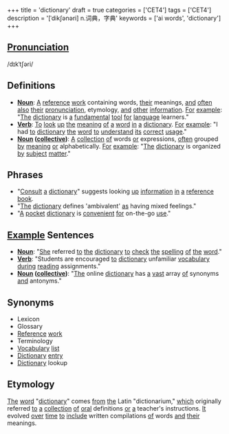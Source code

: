 +++
title = 'dictionary'
draft = true
categories = ['CET4']
tags = ['CET4']
description = '[ˈdik∫ənəri] n.词典，字典'
keywords = ['ai words', 'dictionary']
+++

## [Pronunciation](/en/post/pronunciation/)
/dɪkˈtʃəri/

## Definitions
- **[Noun](/en/post/noun/)**: [A](/en/post/a/) [reference](/en/post/reference/) [work](/en/post/work/) containing words, [their](/en/post/their/) meanings, [and](/en/post/and/) [often](/en/post/often/) [also](/en/post/also/) [their](/en/post/their/) [pronunciation](/en/post/pronunciation/), etymology, [and](/en/post/and/) [other](/en/post/other/) [information](/en/post/information/). [For](/en/post/for/) [example](/en/post/example/): "[The](/en/post/the/) [dictionary](/en/post/dictionary/) is [a](/en/post/a/) [fundamental](/en/post/fundamental/) [tool](/en/post/tool/) [for](/en/post/for/) [language](/en/post/language/) learners."
- **[Verb](/en/post/verb/)**: [To](/en/post/to/) [look](/en/post/look/) [up](/en/post/up/) [the](/en/post/the/) [meaning](/en/post/meaning/) [of](/en/post/of/) [a](/en/post/a/) [word](/en/post/word/) [in](/en/post/in/) [a](/en/post/a/) [dictionary](/en/post/dictionary/). [For](/en/post/for/) [example](/en/post/example/): "I had [to](/en/post/to/) [dictionary](/en/post/dictionary/) [the](/en/post/the/) [word](/en/post/word/) [to](/en/post/to/) [understand](/en/post/understand/) [its](/en/post/its/) [correct](/en/post/correct/) [usage](/en/post/usage/)."
- **[Noun](/en/post/noun/) ([collective](/en/post/collective/))**: [A](/en/post/a/) [collection](/en/post/collection/) [of](/en/post/of/) words [or](/en/post/or/) expressions, [often](/en/post/often/) grouped [by](/en/post/by/) [meaning](/en/post/meaning/) [or](/en/post/or/) alphabetically. [For](/en/post/for/) [example](/en/post/example/): "[The](/en/post/the/) [dictionary](/en/post/dictionary/) is organized [by](/en/post/by/) [subject](/en/post/subject/) [matter](/en/post/matter/)."

## Phrases
- "[Consult](/en/post/consult/) [a](/en/post/a/) [dictionary](/en/post/dictionary/)" suggests looking [up](/en/post/up/) [information](/en/post/information/) [in](/en/post/in/) [a](/en/post/a/) [reference](/en/post/reference/) [book](/en/post/book/).
- "[The](/en/post/the/) [dictionary](/en/post/dictionary/) defines 'ambivalent' [as](/en/post/as/) having mixed feelings."
- "[A](/en/post/a/) [pocket](/en/post/pocket/) [dictionary](/en/post/dictionary/) is [convenient](/en/post/convenient/) [for](/en/post/for/) on-the-go [use](/en/post/use/)."

## [Example](/en/post/example/) Sentences
- **[Noun](/en/post/noun/)**: "[She](/en/post/she/) referred [to](/en/post/to/) [the](/en/post/the/) [dictionary](/en/post/dictionary/) [to](/en/post/to/) [check](/en/post/check/) [the](/en/post/the/) [spelling](/en/post/spelling/) [of](/en/post/of/) [the](/en/post/the/) [word](/en/post/word/)."
- **[Verb](/en/post/verb/)**: "Students are encouraged [to](/en/post/to/) [dictionary](/en/post/dictionary/) unfamiliar [vocabulary](/en/post/vocabulary/) [during](/en/post/during/) [reading](/en/post/reading/) assignments."
- **[Noun](/en/post/noun/) ([collective](/en/post/collective/))**: "[The](/en/post/the/) online [dictionary](/en/post/dictionary/) has [a](/en/post/a/) [vast](/en/post/vast/) array [of](/en/post/of/) synonyms [and](/en/post/and/) antonyms."

## Synonyms
- Lexicon
- Glossary
- [Reference](/en/post/reference/) [work](/en/post/work/)
- Terminology
- [Vocabulary](/en/post/vocabulary/) [list](/en/post/list/)
- [Dictionary](/en/post/dictionary/) [entry](/en/post/entry/)
- [Dictionary](/en/post/dictionary/) lookup

## Etymology
[The](/en/post/the/) [word](/en/post/word/) "[dictionary](/en/post/dictionary/)" comes [from](/en/post/from/) [the](/en/post/the/) Latin "dictionarium," [which](/en/post/which/) originally referred [to](/en/post/to/) [a](/en/post/a/) [collection](/en/post/collection/) [of](/en/post/of/) [oral](/en/post/oral/) definitions [or](/en/post/or/) [a](/en/post/a/) teacher's instructions. [It](/en/post/it/) evolved [over](/en/post/over/) [time](/en/post/time/) [to](/en/post/to/) [include](/en/post/include/) written compilations [of](/en/post/of/) words [and](/en/post/and/) [their](/en/post/their/) meanings.
